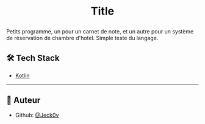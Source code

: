 
# <p align="center">Title</p>
  
Petits programme, un pour un carnet de note, et un autre pour un système de réservation de chambre d'hotel.
Simple teste du langage.
    
## 🛠️ Tech Stack
- [Kotlin](https://kotlinlang.org/)

 <hr>

## 🙇 Auteur

- Github: [@Jeck0v](https://github.com/Jeck0v)
        
